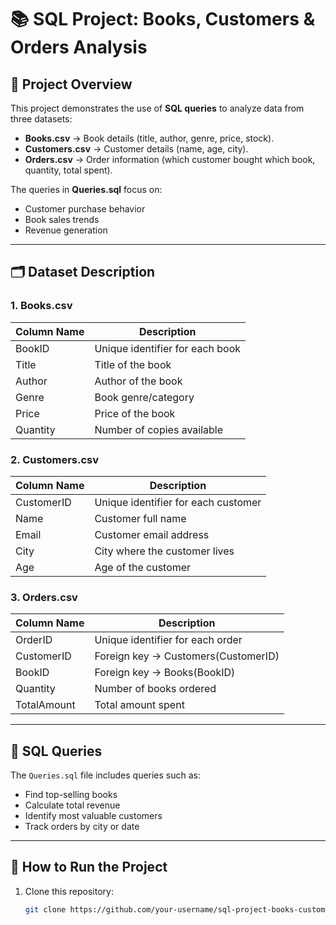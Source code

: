 # 📚 SQL Project: Books, Customers & Orders Analysis

## 📖 Project Overview
This project demonstrates the use of **SQL queries** to analyze data from three datasets:
- **Books.csv** → Book details (title, author, genre, price, stock).
- **Customers.csv** → Customer details (name, age, city).
- **Orders.csv** → Order information (which customer bought which book, quantity, total spent).

The queries in **Queries.sql** focus on:
- Customer purchase behavior
- Book sales trends
- Revenue generation


---

## 🗂️ Dataset Description

### 1. Books.csv
| Column Name | Description |
|-------------|-------------|
| BookID      | Unique identifier for each book |
| Title       | Title of the book |
| Author      | Author of the book |
| Genre       | Book genre/category |
| Price       | Price of the book |
| Quantity    | Number of copies available |

### 2. Customers.csv
| Column Name | Description |
|-------------|-------------|
| CustomerID  | Unique identifier for each customer |
| Name        | Customer full name |
| Email       | Customer email address |
| City        | City where the customer lives |
| Age         | Age of the customer |

### 3. Orders.csv
| Column Name | Description |
|-------------|-------------|
| OrderID     | Unique identifier for each order |
| CustomerID  | Foreign key → Customers(CustomerID) |
| BookID      | Foreign key → Books(BookID) |
| Quantity    | Number of books ordered |
| TotalAmount | Total amount spent |

---

## 📜 SQL Queries
The `Queries.sql` file includes queries such as:
- Find top-selling books  
- Calculate total revenue  
- Identify most valuable customers  
- Track orders by city or date   

---

## 🚀 How to Run the Project
1. Clone this repository:
   ```bash
   git clone https://github.com/your-username/sql-project-books-customers-orders.git
